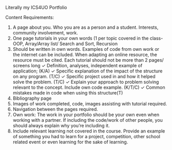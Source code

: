 Literally my ICS4UO Portfolio 

Content Requirements:
1. A page about you. Who you are as a person and a student. Interests, community involvement, work.
2. One page tutorials in your own words (1 per topic covered in the class- OOP, Array/Array list/ Search
and Sort, Recursion
3. Should be written in own words. Examples of code from own work or the internet can be included.
When adapting an online resource, the resource must be cited. Each tutorial should not be more than
2 pages/ screens long
✓ Definition, analyses, independent example of application; (K/A)
✓ Specific explanation of the impact of the structure on any program. (T/C)
✓ Specific project used in and how it helped solve the problem. (T/C)
✓ Explain your approach to problem solving relevant to the concept. Include own code example.
(K/T/C)
✓ Common mistakes made in code when using this structure(T)
4. Bibliography page
5. Images of work completed, code, images assisting with tutorial required.
6. Navigation between the pages required.
7. Own work: The work in your portfolio should be your own even when working with a partner. If
including the code/work of other people, you should always explain why you’re including it.
8. Include relevant learning not covered in the course. Provide an example of something you had to learn
for a project, competition, other school related event or even learning for the sake of learning.
